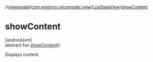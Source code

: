 //[viewmodel](../../../index.md)/[com.motorro.rxlcemodel.view](../index.md)/[LceStateView](index.md)/[showContent](show-content.md)

# showContent

[androidJvm]\
abstract fun [showContent](show-content.md)()

Displays content.
